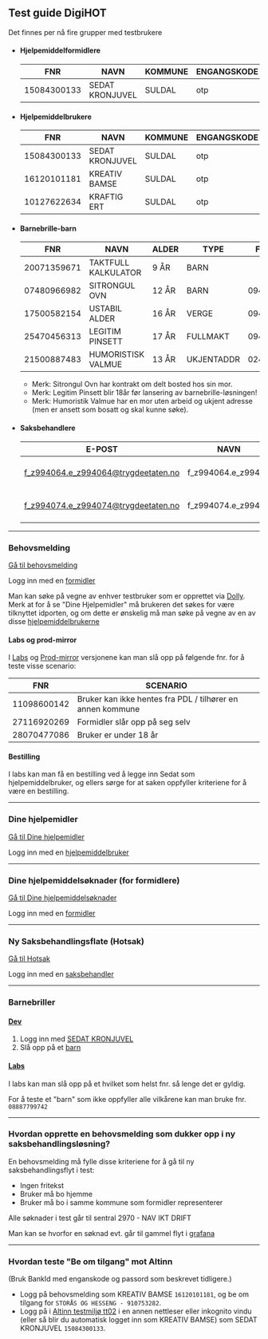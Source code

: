 ## Test guide DigiHOT

Det finnes per nå fire grupper med testbrukere

- #### Hjelpemiddelformidlere

  | FNR         | NAVN            | KOMMUNE | ENGANGSKODE | PASSORD  |
  |-------------|-----------------|---------|-------------|----------|
  | 15084300133 | SEDAT KRONJUVEL | SULDAL  | otp         | qwer1234 |

- #### Hjelpemiddelbrukere

  | FNR         | NAVN            | KOMMUNE | ENGANGSKODE | PASSORD  |
  |-------------|-----------------|---------|-------------|----------|
  | 15084300133 | SEDAT KRONJUVEL | SULDAL  | otp         | qwer1234 |
  | 16120101181 | KREATIV BAMSE   | SULDAL  | otp         | qwer1234 |
  | 10127622634 | KRAFTIG ERT     | SULDAL  | otp         | qwer1234 |
  
- #### Barnebrille-barn

  | FNR         | NAVN               | ALDER | TYPE       | FORESATT    |
  |-------------|--------------------|-------|------------|-------------|
  | 20071359671 | TAKTFULL KALKULATOR | 9 ÅR | BARN       | 
  | 07480966982 | SITRONGUL OVN      | 12 ÅR | BARN       | 09418208349 |
  | 17500582154 | USTABIL ALDER      | 16 ÅR | VERGE      | 09418208349 |
  | 25470456313 | LEGITIM PINSETT    | 17 ÅR | FULLMAKT   | 09418208349 |
  | 21500887483 | HUMORISTISK VALMUE | 13 ÅR | UKJENTADDR | 02437713408 |
  
  - Merk: Sitrongul Ovn har kontrakt om delt bosted hos sin mor.
  - Merk: Legitim Pinsett blir 18år før lansering av barnebrille-løsningen!
  - Merk: Humoristik Valmue har en mor uten arbeid og ukjent adresse (men er ansett som bosatt og skal kunne søke).

- #### Saksbehandlere

  | E-POST      | NAVN            | SENTRAL | PASSORD  |
  |-------------|-----------------|---------|-------------|
  | f_z994064.e_z994064@trygdeetaten.no | f_z994064.e_z99406 | 2970 - NAV IKT DRIFT  | SortBil3 |
  | f_z994074.e_z994074@trygdeetaten.no | f_z994074.e_z99407 | 2970 - NAV IKT DRIFT  | SortBil3 |


***

### Behovsmelding 

[Gå til behovsmelding](https://hjelpemidler.dev.nav.no/hjelpemidler/digitalsoknadhjelpemidler/)

Logg inn med en [formidler](#hjelpemiddelformidlere)

Man kan søke på vegne av enhver testbruker som er opprettet via [Dolly](https://dolly.nais-dev-fss.adeo.no/).
Merk at for å se "Dine Hjelpemidler" må brukeren det søkes for være tilknyttet idporten, og om dette er
ønskelig må man søke på vegne av en av disse [hjelpemiddelbrukerne](#hjelpemiddelbrukere)

#### Labs og prod-mirror
I [Labs](https://hjelpemidlerdigitalsoknad.labs.nais.io/hjelpemidler/digitalsoknadhjelpemidler/) og 
[Prod-mirror](https://hjelpemidlerdigitalsoknad-prod-mirror.labs.nais.io/hjelpemidler/digitalsoknadhjelpemidler/) 
versjonene kan man slå opp på følgende fnr. for å teste visse scenario:

| FNR         | SCENARIO                                                   |
|-------------|------------------------------------------------------------|
| 11098600142 | Bruker kan ikke hentes fra PDL / tilhører en annen kommune |
| 27116920269 | Formidler slår opp på seg selv                             |
| 28070477086 | Bruker er under 18 år                                      |

#### Bestilling
I labs kan man få en bestilling ved å legge inn Sedat som hjelpemiddelbruker, og ellers sørge for at saken oppfyller kriteriene for å være en bestilling.

***


### Dine hjelpemidler 

[Gå til Dine hjelpemidler](https://hjelpemidler.dev.nav.no/hjelpemidler/dinehjelpemidler/)

Logg inn med en [hjelpemiddelbruker](#hjelpemiddelbrukere)

***

### Dine hjelpemiddelsøknader (for formidlere)

[Gå til Dine hjelpemiddelsøknader](https://hjelpemidler.dev.nav.no/hjelpemidler/formidler/)

Logg inn med en [formidler](#hjelpemiddelformidlere)
***

### Ny Saksbehandlingsflate (Hotsak)

[Gå til Hotsak](https://hotsak.dev.intern.nav.no)

Logg inn med en [saksbehandler](#saksbehandlere)

***

### Barnebriller 

#### [Dev](https://brille.dev.nav.no/hjelpemidler/barnebriller)
1. Logg inn med [SEDAT KRONJUVEL](#hjelpemiddelformidlere)
2. Slå opp på et [barn](#barnebrille-barn)

#### [Labs](https://brille.labs.nais.io/hjelpemidler/barnebriller/)
I labs kan man slå opp på et hvilket som helst fnr. så lenge det er gyldig.

For å teste et "barn" som ikke oppfyller alle vilkårene kan man bruke fnr. `08887799742`

***

###  Hvordan opprette en behovsmelding som dukker opp i ny saksbehandlingsløsning?


En behovsmelding må fylle disse kriteriene for å gå til ny saksbehandlingsflyt i test: 
 
- Ingen fritekst
- Bruker må bo hjemme
- Bruker må bo i samme kommune som formidler representerer

Alle søknader i test går til sentral 2970 - NAV IKT DRIFT

Man kan se hvorfor en søknad evt. går til gammel flyt i [grafana](https://grafana.nais.io/d/4pzzHK6Gz/saksbehandling?orgId=1&var-cluster=team-digihot-influxdb-dev)

***

### Hvordan teste "Be om tilgang" mot Altinn
(Bruk BankId med enganskode og passord som beskrevet tidligere.)

- Logg på behovsmelding som KREATIV BAMSE `16120101181`, og be om tilgang for `STORÅS OG HESSENG - 910753282`.
- Logg på i [Altinn testmiljø tt02](https://tt02.altinn.no) i en annen nettleser eller inkognito vindu (eller så blir du automatisk logget inn som KREATIV BAMSE) som SEDAT KRONJUVEL `15084300133`.

